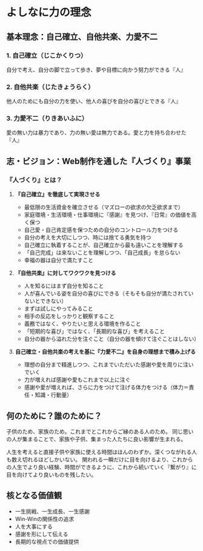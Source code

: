 # よしなに力の理念

## 基本理念：自己確立、自他共楽、力愛不二

### 1. 自己確立（じこかくりつ）
自分で考え、自分の脚で立って歩き、夢や目標に向かう努力ができる『人』

### 2. 自他共楽（じたきょうらく）
他人のためにも自分の力を使い、他人の喜びを自分の喜びとできる『人』

### 3. 力愛不二（りきあいふに）
愛の無い力は暴力であり、力の無い愛は無力である。愛と力を持ち合わせた『人』

## 志・ビジョン：Web制作を通した『人づくり』事業

### 『人づくり』とは？

1. **『自己確立』を徹底して実現させる**
   - 最低限の生活資金を確立させる（マズローの欲求の欠乏欲求まで）
   - 家庭環境・生活環境・仕事環境に『感謝』を見つけ、『日常』の価値を高く保つ
   - 自己愛・自己肯定感を保つための自分のコントロール力をつける
   - 自分の考えを大切にしつつ、時には捨てる勇気を持つ
   - 自己確立に執着することが、自己確立から最も遠いことを理解する
   - 「自己完成」は来ないことを理解しつつ、「自己成長」を怠らない
   - 幸福の器は自分で満たすこと

2. **『自他共楽』に対してワクワクを見つける**
   - 人を知るにはまず自分を知ること
   - 人が喜んでいる姿を自分の喜びにできる（そもそも自分が満たされていないとできない）
   - まずは試しにやってみること
   - 相手の反応をしっかりと観察すること
   - 義務ではなく、やりたいと思える環境を作ること
   - 「短期的な喜び」ではなく、「長期的な喜び」を考えること
   - 自分の器から溢れた分を注ぐこと（自分の器を傾けて注ぐことはしない）

3. **自己確立・自他共楽の考えを基に『力愛不二』を自身の理想まで積み上げる**
   - 理想の自分まで精進しつつ、これまでいただいた感謝や愛を周りに注いでいく
   - 力が増えれば感謝や愛もこれまで以上に注ぐ
   - 感謝や愛が増えれば、さらに力をつけて注げる体力をつける（体力＝責任・知識・行動量）

## 何のために？誰のために？

子供のため、家族のため。これまでとこれからご縁のある人のため。
同じ思いの人が集まることで、家族や子供、集まった人たちに良い影響が生まれる。

人生を考えると直接子供や家族に使える時間はほんのわずか。深くつながれる人も数え切れるほどしかいない。
関われる一瞬だけに目を向けるより、これからの人生でより良い経験、時間ができるように、これから続いていく『繋がり』に目を向けてより良いものを残したい。

## 核となる価値観

- 一生挑戦、一生成長、一生感謝
- Win-Winの関係性の追求
- 人を大事にする
- 感謝を形にして伝える
- 長期的な視点での価値提供